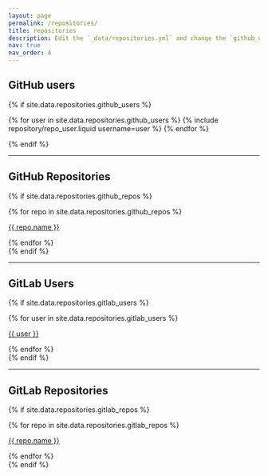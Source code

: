 ```yaml
---
layout: page
permalink: /repositories/
title: repositories
description: Edit the `_data/repositories.yml` and change the `github_users` and `github_repos` lists to include your own GitHub profile and repositories.
nav: true
nav_order: 4
---
```


## GitHub users

{% if site.data.repositories.github_users %}

<div class="repositories d-flex flex-wrap flex-md-row flex-column justify-content-between align-items-center">
  {% for user in site.data.repositories.github_users %}
    {% include repository/repo_user.liquid username=user %}
  {% endfor %}
</div>

{% endif %}

---

## GitHub Repositories

{% if site.data.repositories.github_repos %}
  <div class="repositories">
    {% for repo in site.data.repositories.github_repos %}
      <p><a href="{{ repo.url }}" target="_blank" rel="noopener">{{ repo.name }}</a></p>
    {% endfor %}
  </div>
{% endif %}

---

## GitLab Users

{% if site.data.repositories.gitlab_users %}
  <div class="repositories">
    {% for user in site.data.repositories.gitlab_users %}
      <p><a href="{{ user }}" target="_blank" rel="noopener">{{ user }}</a></p>
    {% endfor %}
  </div>
{% endif %}

---
## GitLab Repositories

{% if site.data.repositories.gitlab_repos %}
  <div class="repositories">
    {% for repo in site.data.repositories.gitlab_repos %}
      <p><a href="{{ repo.url }}" target="_blank" rel="noopener">{{ repo.name }}</a></p>
    {% endfor %}
  </div>
{% endif %}



